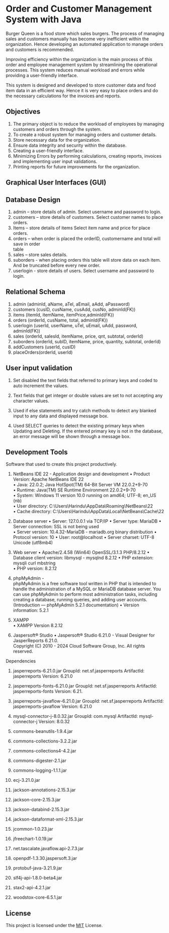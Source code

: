 
# Order and Customer Management System with Java

Burger Queen is a food store which sales burgers. The process of managing sales and 
customers manually has become very inefficient within the organization. Hence developing 
an automated application to manage orders and customers is recommended.   
 
Improving efficiency within the organization is the main process of this order and employee 
management system by streamlining the operational processes. This system reduces manual 
workload and errors while providing a user-friendly interface. 
 
This system is designed and developed to store customer data and food item data in an 
efficient way. Hence it is very easy to place orders and do the necessary calculations for the 
invoices and reports. 


## Objectives 


1. The primary object is to reduce the workload of employees by managing customers 
and orders through the system. 
2. To create a robust system for managing orders and customer details. 
3. Store necessary data for the organization. 
4. Ensure data integrity and security within the database. 
5. Creating a user-friendly interface. 
6. Minimizing Errors by performing calculations, creating reports, invoices and 
implementing user input validations. 
7. Printing reports for future improvements for the organization. 
## Graphical User Interfaces (GUI) 
## Database Design 


1. admin – store details of admin. Select username and password to login. 
2. customers – store details of customers. Select customer names to place orders.  
3. Items – store details of items Select item name and price for place orders. 
4. orders – when order is placed the orderID, customername and total will save in order        
table 
5. sales – store sales details. 
6. suborders - when placing orders this table will store data on each item. And be 
truncated before every new order.   
7. userlogin - store details of users. Select username and password to login. 
##  Relational Schema 

1. admin (adminId, aName, aTel, aEmail, aAdd, aPassword) 
2. customers (cusID, cusName, cusAdd, cusNo, adminId(FK))  
3. items (itemId, itemName, itemPrice,adminId(FK)) 
4. orders (orderId, cusName, total, adminId(FK)) 
5. userlogin (userId, userName, uTel, uEmail, uAdd, password, adminId(FK)) 
6. sales (orderId, salesId, itemName, price, qnt, subtotal, orderId) 
7. suborders (orderId, subID, itemName, price, quantity, subtotal, orderId) 
8. addCustomers (userId, cusID) 
9. placeOrders(orderId, userId)
## User input validation  

1. Set disabled the text fields that referred to primary keys and coded to auto increment 
the values. 

2. Text fields that get integer or double values are set to not accepting any character 
values. 

3. Used if else statements and try catch methods to detect any blanked input to any data 
and displayed message box. 

4. Used SELECT queries to detect the existing primary keys when Updating and Deleting. If the entered primary key is not in the database, an error message will be 
shown through a message box.   
## Development Tools 

Software that used to create this project productively.

1.  NetBeans IDE 22 - Application design and development 
• Product Version: Apache NetBeans IDE 22  
• Java: 22.0.2; Java HotSpot(TM) 64-Bit Server VM 22.0.2+9-70  
• Runtime: Java(TM) SE Runtime Environment 22.0.2+9-70  
• System: Windows 11 version 10.0 running on amd64; UTF-8; en_US (nb)  
• User directory: C:\Users\Harindu\AppData\Roaming\NetBeans\22  
• Cache directory: C:\Users\Harindu\AppData\Local\NetBeans\Cache\22  
2. Database server 
• Server: 127.0.0.1 via TCP/IP 
• Server type: MariaDB 
• Server connection: SSL is not being used  
• Server version: 10.4.32-MariaDB - mariadb.org binary distribution 
• Protocol version: 10 
• User: root@localhost 
• Server charset: UTF-8 Unicode (utf8mb4) 
3. Web server 
• Apache/2.4.58 (Win64) OpenSSL/3.1.3 PHP/8.2.12 
• Database client version: libmysql - mysqlnd 8.2.12 
• PHP extension: mysqli  curl  mbstring  
• PHP version: 8.2.12 
4. phpMyAdmin -  
phpMyAdmin is a free software tool written in PHP that is intended to handle the 
administration of a MySQL or MariaDB database server. You can use phpMyAdmin 
to perform most administration tasks, including creating a database, running queries, 
and adding user accounts. (Introduction — phpMyAdmin 5.2.1 documentation) 
• Version information: 5.2.1 
 
5. XAMPP  
• XAMPP Version 8.2.12 
6. Jaspersoft® Studio 
• Jaspersoft® Studio 6.21.0 - Visual Designer for JasperReports 6.21.0.  
Copyright (C) 2010 - 2024 Cloud Software Group, Inc. All rights reserved. 

Dependencies 
 
1. jasperreports-6.21.0.jar 
 GroupId: net.sf.jasperreports 
ArtifactId: jasperreports 
Version: 6.21.0  
 
2. jasperreports-fonts-6.21.0.jar 
GroupId: net.sf.jasperreports 
ArtifactId: jasperreports-fonts 
Version: 6.21.  
 
3. jasperreports-javaflow-6.21.0.jar 
GroupId: net.sf.jasperreports 
ArtifactId: jasperreports-javaflow 
Version: 6.21.0  
 
4. mysql-connector-j-8.0.32.jar 
GroupId: com.mysql 
ArtifactId: mysql-connector-j 
Version: 8.0.32  
 
5. commons-beanutils-1.9.4.jar 
6. commons-collections-3.2.2.jar 
7. commons-collections4-4.2.jar 
8. commons-digester-2.1.jar 
9. commons-logging-1.1.1.jar 
10. ecj-3.21.0.jar 
11. jackson-annotations-2.15.3.jar 
12. jackson-core-2.15.3.jar 
13. jackson-databind-2.15.3.jar 
14. jackson-dataformat-xml-2.15.3.jar 
15. jcommon-1.0.23.jar 
16. jfreechart-1.0.19.jar 
17. net.tascalate.javaflow.api-2.7.3.jar 
18. openpdf-1.3.30.jaspersoft.3.jar 
19. protobuf-java-3.21.9.jar 
20. slf4j-api-1.8.0-beta4.jar 
21. stax2-api-4.2.1.jar 
22. woodstox-core-6.5.1.jar

## License

This project is licensed under the [MIT](https://choosealicense.com/licenses/mit/) License.


